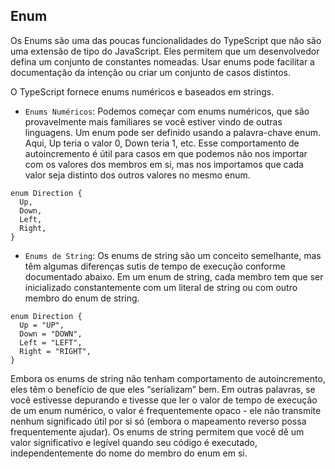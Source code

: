 ## Enum
Os Enums são uma das poucas funcionalidades do TypeScript que não são uma extensão de tipo do JavaScript. Eles permitem que um desenvolvedor defina um conjunto de constantes nomeadas. Usar enums pode facilitar a documentação da intenção ou criar um conjunto de casos distintos.

O TypeScript fornece enums numéricos e baseados em strings.

- ``Enums Numéricos``: Podemos começar com enums numéricos, que são provavelmente mais familiares se você estiver vindo de outras linguagens. Um enum pode ser definido usando a palavra-chave enum. Aqui, Up teria o valor 0, Down teria 1, etc. Esse comportamento de autoincremento é útil para casos em que podemos não nos importar com os valores dos membros em si, mas nos importamos que cada valor seja distinto dos outros valores no mesmo enum.
```
enum Direction {
  Up,
  Down,
  Left,
  Right,
}
```

- ``Enums de String``: Os enums de string são um conceito semelhante, mas têm algumas diferenças sutis de tempo de execução conforme documentado abaixo. Em um enum de string, cada membro tem que ser inicializado constantemente com um literal de string ou com outro membro do enum de string.
```
enum Direction {
  Up = "UP",
  Down = "DOWN",
  Left = "LEFT",
  Right = "RIGHT",
}
```

Embora os enums de string não tenham comportamento de autoincremento, eles têm o benefício de que eles “serializam” bem. Em outras palavras, se você estivesse depurando e tivesse que ler o valor de tempo de execução de um enum numérico, o valor é frequentemente opaco - ele não transmite nenhum significado útil por si só (embora o mapeamento reverso possa frequentemente ajudar). Os enums de string permitem que você dê um valor significativo e legível quando seu código é executado, independentemente do nome do membro do enum em si.